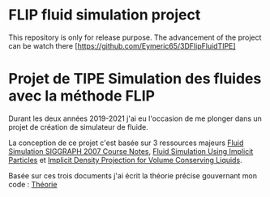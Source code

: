 # FLIP fluid simulation project 

This repository is only for release purpose. The advancement of the project can be watch there [https://github.com/Eymeric65/3DFlipFluidTIPE]


# Projet de TIPE Simulation des fluides avec la méthode FLIP

Durant les deux années 2019-2021 j'ai eu l'occasion de me plonger dans un projet de création de simulateur de fluide.

La conception de ce projet c'est basée sur 3 ressources majeurs [Fluid Simulation SIGGRAPH 2007 Course Notes](DOCS/Ressources/Fluid_note.pdf), [Fluid Simulation Using Implicit Particles](DOCS/Ressources/Flip.pdf) et [Implicit Density Projection for Volume Conserving Liquids](DOCS/Ressources/Pressure.pdf).

Basée sur ces trois documents j'ai écrit la théorie précise gouvernant mon code : [Théorie](DOCS/theorie.pdf)
